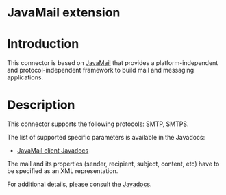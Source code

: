 JavaMail extension
==================

Introduction
============

This connector is based on
[JavaMail](http://web.archive.org/web/20101212214310/http://java.sun.com/products/javamail/)
that provides a platform-independent and protocol-independent framework
to build mail and messaging applications.

Description
===========

This connector supports the following protocols: SMTP, SMTPS.

The list of supported specific parameters is available in the Javadocs:

-   [JavaMail client
    Javadocs](http://web.archive.org/web/20101212214310/http://www.restlet.org/documentation/2.0/ext/org/restlet/ext/javamail/JavaMailClientHelper.html)

The mail and its properties (sender, recipient, subject, content, etc)
have to be specified as an XML representation.

For additional details, please consult the
[Javadocs](http://web.archive.org/web/20101212214310/http://www.restlet.org/documentation/2.0/jse/ext/org/restlet/ext/javamail/package-summary.html).

